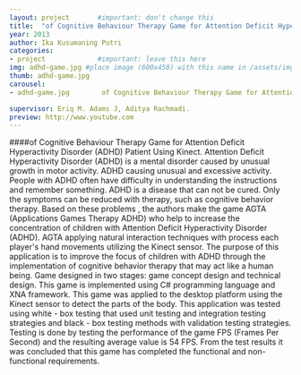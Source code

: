 ```yaml
---
layout: project       #important: don't change this
title:  "of Cognitive Behaviour Therapy Game for Attention Deficit Hyperactivity Disorder (ADHD) Patient Using Kinect"
year: 2013
author: Ika Kusumaning Putri
categories:
- project             #important: leave this here
img: adhd-game.jpg #place image (600x450) with this name in /assets/img/project/
thumb: adhd-game.jpg
carousel:
- adhd-game.jpg        of Cognitive Behaviour Therapy Game for Attention Deficit Hyperactivity Disorder (ADHD) Patient Using Kinect#place image (1280x600) with this name in /assets/img/project/carousel/  

supervisor: Eriq M. Adams J, Aditya Rachmadi.
preview: http://www.youtube.com
---
```

####of Cognitive Behaviour Therapy Game for Attention Deficit Hyperactivity Disorder (ADHD) Patient Using Kinect.
Attention Deficit Hyperactivity Disorder (ADHD) is a mental disorder caused by unusual growth in motor activity. ADHD causing unusual and excessive activity. People with ADHD often have difficulty in understanding the instructions and remember something. ADHD is a disease that can not be cured. Only the symptoms can be reduced with therapy, such as cognitive behavior therapy. Based on these problems , the authors make the game AGTA (Applications Games Therapy ADHD) who help to increase the concentration of children with Attention Deficit Hyperactivity Disorder (ADHD). AGTA applying natural interaction techniques with process each player's hand movements utilizing the Kinect sensor. The purpose of this application is to improve the focus of children with ADHD through the implementation of cognitive behavior therapy that may act like a human being.
Game designed in two stages: game concept design and technical design. This game is implemented using C# programming language and XNA framework. This game was applied to the desktop platform using the Kinect sensor to detect the parts of the body. This application was tested using white - box testing that used unit testing and integration testing strategies and black - box testing methods with validation testing strategies. Testing is done by testing the performance of the game FPS (Frames Per Second) and the resulting average value is 54 FPS. From the test results it was concluded that this game has completed the functional and non-functional requirements.
